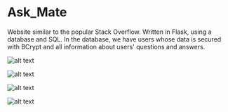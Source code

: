 # Ask_Mate

Website similar to the popular Stack Overflow. 
Written in Flask, using a database and SQL. 
In the database, we have users whose data is secured with BCrypt and all information about users' questions and answers.


![alt text](https://i.imgur.com/CgSm5iZ.png)

![alt text](https://i.imgur.com/ibE9CBj.png)

![alt text](https://i.imgur.com/geMJXj3.png)

![alt text](https://i.imgur.com/FymbfEJ.png)
